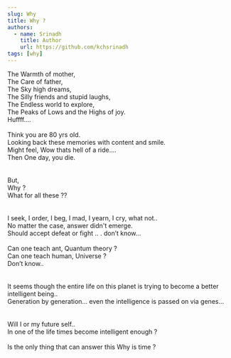 ```yaml
---
slug: Why
title: Why ?
authors:
  - name: Srinadh
    title: Author
    url: https://github.com/kchsrinadh
tags: [why]
---
```



The Warmth of mother,  
The Care of father,  
The Sky high dreams,  
The Silly friends and stupid laughs,  
The Endless world to explore,  
The Peaks of Lows and the Highs of joy.  
Huffff….  
<br />
Think you are 80 yrs old.  <br />
Looking back these memories with content and smile.  <br />
Might feel, Wow thats hell of a ride….<br />
Then One day, you die.  
<br/>
<br/>
But,<br />
Why ?<br />
What for all these ??<br />
<br/>
<br/>
I seek, I order, I beg, I mad, I yearn, I cry, what not..<br />
No matter the case, answer didn't emerge.<br />
Should accept defeat or fight .. . don’t know… 
<br/>
<br/>
Can one teach ant, Quantum theory ?<br />
Can one teach human, Universe ?<br />
Don’t know..  
<br/>
<br/>
It seems though the entire life on this planet is trying to become a better intelligent being.. <br />
Generation by generation… even the intelligence is passed on via genes… <br />
<br/>
<br/>
Will I or my future self..<br />
In one of the life times become intelligent enough ? 
<br/>
<br/>
Is the only thing that can answer this Why is time ?